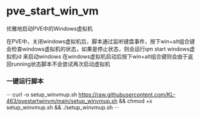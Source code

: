 # pve_start_win_vm
优雅地启动PVE中的Windows虚拟机

在PVE中，关闭windows虚拟机后，脚本通过监听键盘事件，按下win+alt组合键会检查windows虚拟机的状态，如果是停止状态，则会运行qm start windows虚拟机id 来启动windows
在windows虚拟机启动后按下win+alt组合键则会由于返回running状态脚本不会尝试再次启动虚拟机

### 一键运行脚本
···
curl -o setup_winvmup.sh https://raw.githubusercontent.com/KL-463/pvestartwinvm/main/setup_winvmup.sh && chmod +x setup_winvmup.sh && ./setup_winvmup.sh
···
